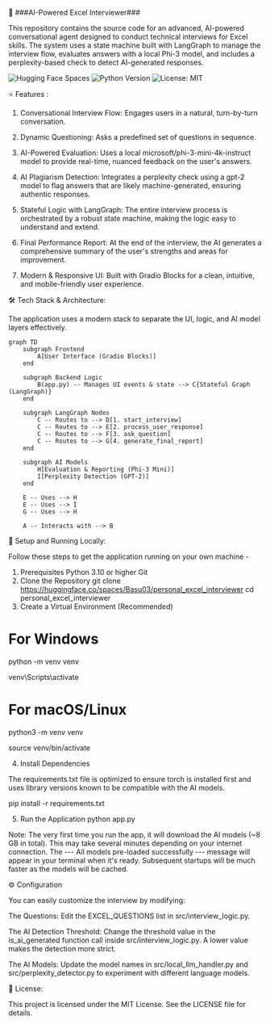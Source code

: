 <!-- ---
title: Personal Excel Interviewer
emoji: 🐨
colorFrom: green
colorTo: red
sdk: gradio
sdk_version: 5.39.0
app_file: app.py
pinned: false
---

Check out the configuration reference at https://huggingface.co/docs/hub/spaces-config-reference -->

🤖 ###AI-Powered Excel Interviewer###

This repository contains the source code for an advanced, AI-powered conversational agent designed to conduct technical interviews for Excel skills. The system uses a state machine built with LangGraph to manage the interview flow, evaluates answers with a local Phi-3 model, and includes a perplexity-based check to detect AI-generated responses.

![Hugging Face Spaces](https://img.shields.io/badge/%F0%9F%A4%97%20Hugging%20Face-Live%20Demo-yellow)
![Python Version](https://img.shields.io/badge/python-3.10+-blue.svg)
![License: MIT](https://img.shields.io/badge/License-MIT-green.svg)


⭐ Features :
1. Conversational Interview Flow: Engages users in a natural, turn-by-turn conversation.

2. Dynamic Questioning: Asks a predefined set of questions in sequence.

3. AI-Powered Evaluation: Uses a local microsoft/phi-3-mini-4k-instruct model to provide real-time, nuanced feedback on the user's answers.

4. AI Plagiarism Detection: Integrates a perplexity check using a gpt-2 model to flag answers that are likely machine-generated, ensuring authentic responses.

5. Stateful Logic with LangGraph: The entire interview process is orchestrated by a robust state machine, making the logic easy to understand and extend.

6. Final Performance Report: At the end of the interview, the AI generates a comprehensive summary of the user's strengths and areas for improvement.

7. Modern & Responsive UI: Built with Gradio Blocks for a clean, intuitive, and mobile-friendly user experience.

🛠️ Tech Stack & Architecture:

The application uses a modern stack to separate the UI, logic, and AI model layers effectively.


    graph TD
        subgraph Frontend
            A[User Interface (Gradio Blocks)]
        end
        
        subgraph Backend Logic
            B(app.py) -- Manages UI events & state --> C{Stateful Graph (LangGraph)}
        end
    
        subgraph LangGraph Nodes
            C -- Routes to --> D[1. start_interview]
            C -- Routes to --> E[2. process_user_response]
            C -- Routes to --> F[3. ask_question]
            C -- Routes to --> G[4. generate_final_report]
        end
        
        subgraph AI Models
            H[Evaluation & Reporting (Phi-3 Mini)]
            I[Perplexity Detection (GPT-2)]
        end
        
        E -- Uses --> H
        E -- Uses --> I
        G -- Uses --> H
    
        A -- Interacts with --> B


    
🚀 Setup and Running Locally:

Follow these steps to get the application running on your own machine -

1. Prerequisites
Python 3.10 or higher
Git
2. Clone the Repository
git clone https://huggingface.co/spaces/Basu03/personal_excel_interviewer
cd personal_excel_interviewer
3. Create a Virtual Environment (Recommended)
# For Windows
python -m venv venv

venv\Scripts\activate

# For macOS/Linux
python3 -m venv venv

source venv/bin/activate

4. Install Dependencies
   
The requirements.txt file is optimized to ensure torch is installed first and uses library versions known to be compatible with the AI models.

pip install -r requirements.txt

5. Run the Application
python app.py

Note: The very first time you run the app, it will download the AI models (~8 GB in total). This may take several minutes depending on your internet connection. The --- All models pre-loaded successfully --- message will appear in your terminal when it's ready. Subsequent startups will be much faster as the models will be cached.

⚙️ Configuration

You can easily customize the interview by modifying:

The Questions: Edit the EXCEL_QUESTIONS list in src/interview_logic.py.

The AI Detection Threshold: Change the threshold value in the is_ai_generated function call inside src/interview_logic.py. A lower value makes the detection more strict.

The AI Models: Update the model names in src/local_llm_handler.py and src/perplexity_detector.py to experiment with different language models.

📄 License:

This project is licensed under the MIT License. See the LICENSE file for details.

